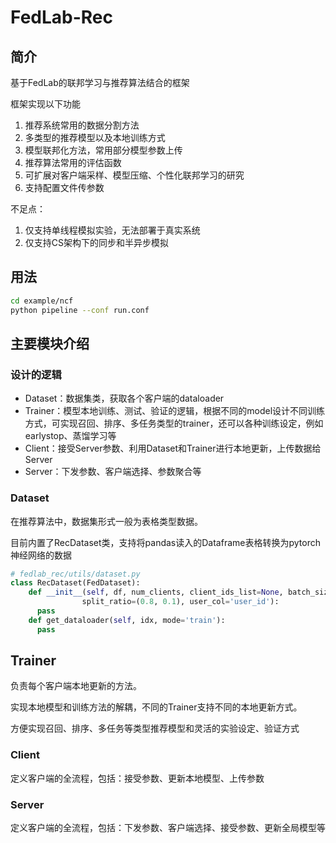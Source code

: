 # FedLab-Rec

## 简介

基于FedLab的联邦学习与推荐算法结合的框架

框架实现以下功能

1. 推荐系统常用的数据分割方法
2. 多类型的推荐模型以及本地训练方式
3. 模型联邦化方法，常用部分模型参数上传
4. 推荐算法常用的评估函数
5. 可扩展对客户端采样、模型压缩、个性化联邦学习的研究
6. 支持配置文件传参数

不足点：

1. 仅支持单线程模拟实验，无法部署于真实系统
2. 仅支持CS架构下的同步和半异步模拟

## 用法

```bash
cd example/ncf
python pipeline --conf run.conf
```

## 主要模块介绍

### 设计的逻辑

- Dataset：数据集类，获取各个客户端的dataloader
- Trainer：模型本地训练、测试、验证的逻辑，根据不同的model设计不同训练方式，可实现召回、排序、多任务类型的trainer，还可以各种训练设定，例如earlystop、蒸馏学习等
- Client：接受Server参数、利用Dataset和Trainer进行本地更新，上传数据给Server
- Server：下发参数、客户端选择、参数聚合等

### Dataset

在推荐算法中，数据集形式一般为表格类型数据。

目前内置了RecDataset类，支持将pandas读入的Dataframe表格转换为pytorch神经网络的数据

```python
# fedlab_rec/utils/dataset.py
class RecDataset(FedDataset):
    def __init__(self, df, num_clients, client_ids_list=None, batch_size=64,
                split_ratio=(0.8, 0.1), user_col='user_id'):
      pass
    def get_dataloader(self, idx, mode='train'):
      pass
```

## Trainer

负责每个客户端本地更新的方法。

实现本地模型和训练方法的解耦，不同的Trainer支持不同的本地更新方式。

方便实现召回、排序、多任务等类型推荐模型和灵活的实验设定、验证方式

### Client

定义客户端的全流程，包括：接受参数、更新本地模型、上传参数

### Server

定义客户端的全流程，包括：下发参数、客户端选择、接受参数、更新全局模型等